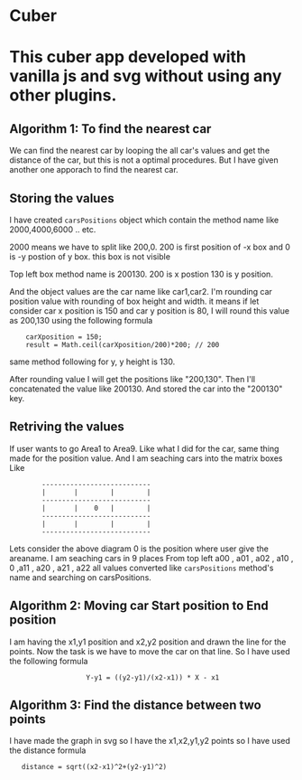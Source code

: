 # Cuber

# This cuber app developed with vanilla js and svg without using any other plugins.


Algorithm 1: To find the nearest car
----------------------------------------------------------

We can find the nearest car by looping the all car's values and get the distance of the car, but this is not a optimal procedures. But I have given another one apporach to find the nearest car.

Storing the values
------------------

I have created `carsPositions` object which contain the method name like 2000,4000,6000 .. etc.  

2000 means we have to split like 200,0. 200 is first position of -x box and 0 is -y postion of y box. this box is not visible

Top left box method name is 200130. 200 is x postion 130 is y position.

And the object values are the car name like car1,car2. I'm rounding car position value with rounding of box height and width. 
it means if let consider car x position is 150 and car y position is 80, I will round this value as 200,130 using the following formula

        carXposition = 150;
        result = Math.ceil(carXposition/200)*200; // 200

same method following for y, y height is 130.

After rounding value I will get the positions like "200,130". Then I'll concatenated the value like 200130. And stored the car into the "200130" key.


Retriving the values
--------------------

If user wants to go Area1 to Area9. Like what I did for the car, same thing made for the position value. And I am seaching cars into the matrix boxes Like

            ---------------------------
            |       |        |        |
            ---------------------------
            |       |    0   |        |
            ---------------------------   
            |       |        |        |
            ---------------------------   

Lets consider the above diagram 0 is the position where user give the areaname. I am seaching cars in 9 places From top left a00 , a01 , a02 , a10 , 0 ,a11 , a20 , a21 , a22 all values converted like `carsPositions` method's name and searching on carsPositions.








Algorithm 2: Moving car Start position to End position 
-------------------------------------------------------

I am having the x1,y1 position and x2,y2 position and drawn the line for the points. Now the task is we have to move the car on that line.
So I have used the following formula


                       Y-y1 = ((y2-y1)/(x2-x1)) * X - x1






Algorithm 3: Find the distance between two points 
-------------------------------------------------


I have made the graph in svg so I have the x1,x2,y1,y2 points so I have used the distance formula 

       distance = sqrt((x2-x1)^2+(y2-y1)^2)


